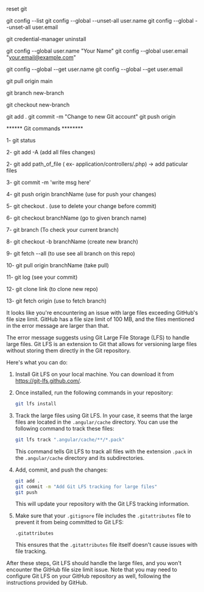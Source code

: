 
 reset git 

git config --list
git config --global --unset-all user.name
git config --global --unset-all user.email

git credential-manager uninstall

git config --global user.name "Your Name"
git config --global user.email "your.email@example.com"

git config --global --get user.name
git config --global --get user.email

git pull origin main

git branch new-branch

git checkout new-branch



git add .
git commit -m "Change to new Git account"
git push origin <branch-name> 


 ******  Git commands ********

1-  git status

2-  git add -A  (add all files changes)

2-  git add path_of_file ( ex- application/controllers/<controller-file>.php)  -> add paticular files 

3-  git commit -m 'write msg here'

4-  git push origin  branchName  (use for  push your changes)

5-  git checkout . (use to delete your change before commit)

6-  git checkout branchName (go to given branch name)

7-  git branch (To check your current branch) 

8-  git checkout -b branchName (create new branch)

9-  git fetch --all  (to use see all branch on this repo)

10- git pull origin branchName (take pull)

11- git log (see your commit)

12- git clone  link (to clone new repo)

13- git fetch origin (use to fetch branch)




It looks like you're encountering an issue with large files exceeding GitHub's file size limit. GitHub has a file size limit of 100 MB, and the files mentioned in the error message are larger than that.

The error message suggests using Git Large File Storage (LFS) to handle large files. Git LFS is an extension to Git that allows for versioning large files without storing them directly in the Git repository.

Here's what you can do:

1. Install Git LFS on your local machine. You can download it from https://git-lfs.github.com/.

2. Once installed, run the following commands in your repository:

    ```bash
    git lfs install
    ```

3. Track the large files using Git LFS. In your case, it seems that the large files are located in the `.angular/cache` directory. You can use the following command to track these files:

    ```bash
    git lfs track ".angular/cache/**/*.pack"
    ```

   This command tells Git LFS to track all files with the extension `.pack` in the `.angular/cache` directory and its subdirectories.

4. Add, commit, and push the changes:

    ```bash
    git add .
    git commit -m "Add Git LFS tracking for large files"
    git push
    ```

   This will update your repository with the Git LFS tracking information.

5. Make sure that your `.gitignore` file includes the `.gitattributes` file to prevent it from being committed to Git LFS:

    ```
    .gitattributes
    ```

   This ensures that the `.gitattributes` file itself doesn't cause issues with file tracking.

After these steps, Git LFS should handle the large files, and you won't encounter the GitHub file size limit issue. Note that you may need to configure Git LFS on your GitHub repository as well, following the instructions provided by GitHub.



